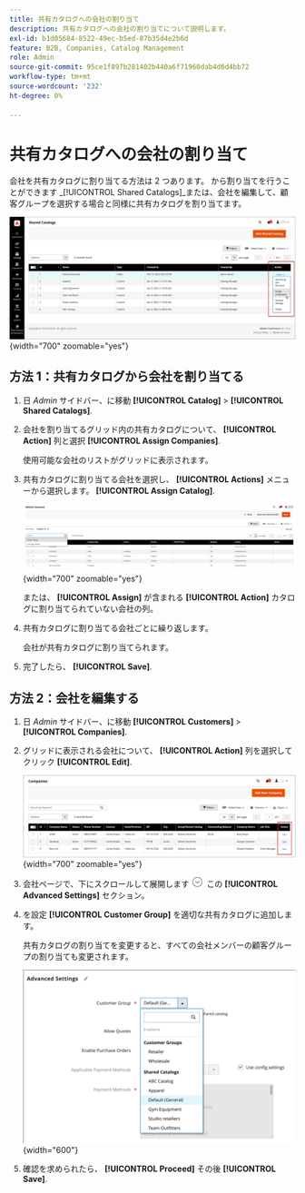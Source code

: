 ```yaml
---
title: 共有カタログへの会社の割り当て
description: 共有カタログへの会社の割り当てについて説明します。
exl-id: b1d05684-8522-49ec-b5ed-87b35d4e2b6d
feature: B2B, Companies, Catalog Management
role: Admin
source-git-commit: 95ce1f897b281402b440a6f71960dab4d6d4bb72
workflow-type: tm+mt
source-wordcount: '232'
ht-degree: 0%

---
```


# 共有カタログへの会社の割り当て

会社を共有カタログに割り当てる方法は 2 つあります。 から割り当てを行うことができます _[!UICONTROL Shared Catalogs]_または、会社を編集して、顧客グループを選択する場合と同様に共有カタログを割り当てます。

![会社の割り当て](./assets/shared-catalog-assign-companies.png){width="700" zoomable="yes"}

## 方法 1：共有カタログから会社を割り当てる

1. 日 _Admin_ サイドバー、に移動 **[!UICONTROL Catalog]** > **[!UICONTROL Shared Catalogs]**.

1. 会社を割り当てるグリッド内の共有カタログについて、 **[!UICONTROL Action]** 列と選択 **[!UICONTROL Assign Companies]**.

   使用可能な会社のリストがグリッドに表示されます。

1. 共有カタログに割り当てる会社を選択し、 **[!UICONTROL Actions]** メニューから選択します。 **[!UICONTROL Assign Catalog]**.

   ![利用可能な会社](./assets/shared-catalog-assign-companies-grid-view.png){width="700" zoomable="yes"}

   または、 **[!UICONTROL Assign]** が含まれる **[!UICONTROL Action]** カタログに割り当てられていない会社の列。

1. 共有カタログに割り当てる会社ごとに繰り返します。

   会社が共有カタログに割り当てられます。

1. 完了したら、 **[!UICONTROL Save]**.

## 方法 2：会社を編集する

1. 日 _Admin_ サイドバー、に移動 **[!UICONTROL Customers]** > **[!UICONTROL Companies]**.

1. グリッドに表示される会社について、 **[!UICONTROL Action]** 列を選択してクリック **[!UICONTROL Edit]**.

   ![会社の編集](./assets/companies-grid-edit.png){width="700" zoomable="yes"}

1. 会社ページで、下にスクロールして展開します ![展開セレクター](../assets/icon-display-expand.png) この **[!UICONTROL Advanced Settings]** セクション。

1. を設定 **[!UICONTROL Customer Group]** を適切な共有カタログに追加します。

   共有カタログの割り当てを変更すると、すべての会社メンバーの顧客グループの割り当ても変更されます。

   ![顧客グループ/共有カタログ](./assets/company-advanced-settings-customer-group-admin.png){width="600"}

1. 確認を求められたら、 **[!UICONTROL Proceed]** その後 **[!UICONTROL Save]**.
